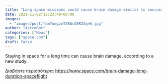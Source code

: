 ```yaml
---
title: "Long space missions could cause brain damage similar to concussions, study finds"
date: 2021-11-02T12:23:48+00:00
images:
  - "images/post/fdmYomgznTZ8WsGSRZ3qe6.jpg"
author: "AstroBot"
categories: ["News"]
tags: ["space.com"]
draft: false
---
```


Staying in space for a long time can cause brain damage, according to a new study. 

Διαβάστε περισσότερα: https://www.space.com/brain-damage-long-duration-spaceflight
